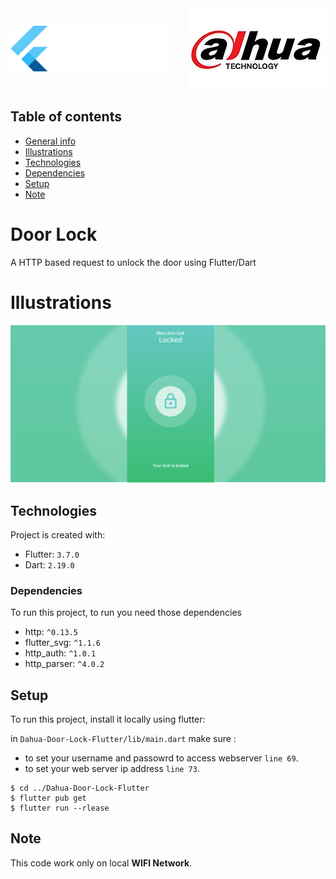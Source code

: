
<div style="display: flex; justify-content: space-between; align-items: center;">
    <div style="box-sizing: border-box; width: 100%">
    <img
        alt="Flutter"
        src="/images/flutter.png"
    />
    </div>
    <div style="box-sizing: border-box; width: 100%">
    <img
        style="float: right;"
        alt="Dahua"
        src="/images/Dahua.jpg"
    />
    </div>
</div>

## Table of contents
* [General info](#door-lock)
* [Illustrations](#illustrations)
* [Technologies](#technologies)
* [Dependencies](#dependencies)
* [Setup](#setup)
* [Note](#note)


# Door Lock

A HTTP based request to unlock the door using Flutter/Dart

# Illustrations
![app](images/app.png)

## Technologies
Project is created with:
* Flutter: `3.7.0`
* Dart: `2.19.0`

### Dependencies
To run this project, to run you need those dependencies
* http: `^0.13.5`
* flutter_svg: `^1.1.6`
* http_auth: `^1.0.1`
* http_parser: `^4.0.2`



## Setup
To run this project, install it locally using flutter:

in `Dahua-Door-Lock-Flutter/lib/main.dart` make sure :
* to set your username and passowrd to access webserver `line 69`.
* to set your web server ip address `line 73`.
```
$ cd ../Dahua-Door-Lock-Flutter
$ flutter pub get
$ flutter run --rlease
```

## Note

This code work only on local **WIFI Network**.

